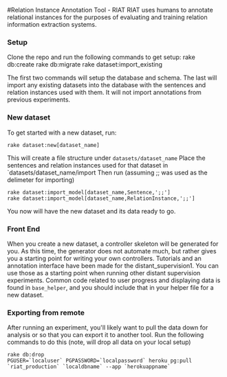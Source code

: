 #Relation Instance Annotation Tool - RIAT
RIAT uses humans to annotate relational instances for the purposes of evaluating and training relation information extraction systems.

### Setup
Clone the repo and run the following commands to get setup:
    rake db:create
    rake db:migrate
    rake dataset:import_existing

The first two commands will setup the database and schema. The last will import any existing datasets into the database with the sentences and relation instances used with them. It will not import annotations from previous experiments.

### New dataset
To get started with a new dataset, run:

    rake dataset:new[dataset_name]

This will create a file structure under `datasets/dataset_name`
Place the sentences and relation instances used for that dataset in `datasets/dataset_name/import
Then run (assuming ;; was used as the delimeter for importing)

    rake dataset:import_model[dataset_name,Sentence,';;']
    rake dataset:import_model[dataset_name,RelationInstance,';;']

You now will have the new dataset and its data ready to go. 

### Front End
When you create a new dataset, a controller skeleton will be generated for you. As this time, the generator does not automate much, but rather gives you a starting point for writing your own controllers. Tutorials and an annotation interface have been made for the distant_supervision1. You can use those as a starting point when running other distant supervision experiments. Common code related to user progress and displaying data is found in `base_helper`, and you should include that in your helper file for a new dataset.


### Exporting from remote
After running an experiment, you'll likely want to pull the data down for analysis or so that you can export it to another tool. Run the following commands to do this (note, will drop all data on your local setup)
    
    rake db:drop
    PGUSER=`localuser` PGPASSWORD=`localpassword` heroku pg:pull `riat_production` `localdbname` --app `herokuappname`

